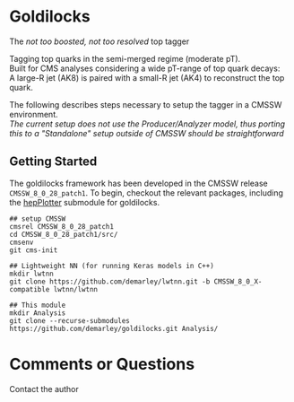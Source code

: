 # Goldilocks
The _not too boosted, not too resolved_ top tagger

Tagging top quarks in the semi-merged regime (moderate pT).  
Built for CMS analyses considering a wide pT-range of top quark decays:  
A large-R jet (AK8) is paired with a small-R jet (AK4) to reconstruct the top quark.

The following describes steps necessary to setup the tagger in a CMSSW environment.  
_The current setup does not use the Producer/Analyzer model, thus porting this to a "Standalone" setup outside of CMSSW should be straightforward_

## Getting Started

The goldilocks framework has been developed in the CMSSW release `CMSSW_8_0_28_patch1`.
To begin, checkout the relevant packages, including the [hepPlotter]() submodule for goldilocks.

```
## setup CMSSW
cmsrel CMSSW_8_0_28_patch1
cd CMSSW_8_0_28_patch1/src/
cmsenv
git cms-init

## Lightweight NN (for running Keras models in C++)
mkdir lwtnn
git clone https://github.com/demarley/lwtnn.git -b CMSSW_8_0_X-compatible lwtnn/lwtnn

## This module
mkdir Analysis
git clone --recurse-submodules https://github.com/demarley/goldilocks.git Analysis/
```



# Comments or Questions
Contact the author
